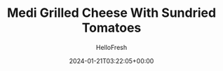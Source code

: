 ---
draft: true # Use this only for setting draft status
hidden: false # Use this to hide unwanted recipes
slug: # <post-title>
title: 'Medi Grilled Cheese With Sundried Tomatoes'
description: "You’re never too old for grilled cheese—especially one with sourdough bread, feta and mozzarella cheeses, sun-dried tomatoes, and garlic herb butter! We’re sending all these ingredients for an easy-prep meal that’s sure to satisfy. No matter how you slice it, this melty sandwich is perfect at any age and at any time of day."
image: https://img.hellofresh.com/f_auto,fl_lossy,q_auto,w_1200/hellofresh_s3/image/medi-grilled-cheese-with-sundried-tomatoes-443a00f3.jpg
date: 2024-01-21T03:22:05+00:00
author: HelloFresh

tags: []
categories: "main course"
cuisines: "American"
allergens: ['Soy', 'Wheat', 'Milk']

calories: 480
preptime: ['15 minutes']
cooktime: # 180 = 3 Hours | In minutes
totaltime: PT15M
servings: 2

links:
  - description: "You’re never too old for grilled cheese—especially one with sourdough bread, feta and mozzarella cheeses, sun-dried tomatoes, and garlic herb butter! We’re sending all these ingredients for an easy-prep meal that’s sure to satisfy. No matter how you slice it, this melty sandwich is perfect at any age and at any time of day."
    website: https://www.hellofresh.com/recipes/market/medi-grilled-cheese-with-sundried-tomatoes-63989cb9a3a531995f00d5ba
    image: https://img.hellofresh.com/f_auto,fl_lossy,q_auto,w_1200/hellofresh_s3/image/medi-grilled-cheese-with-sundried-tomatoes-443a00f3.jpg
 
weight: # 1 | You can add weight to some posts to override the default sorting (date descending)

comments: false # Keep False

ingredients: ['2 unit Sourdough Bread', '2 ounce Feta Cheese', '2 ounce Mozzarella Cheese', '1 unit Sun-Dried Tomatoes', '1 ounce Garlic Herb Butter', '1 teaspoon Cooking Oil']

instructionTitles: []
instructions: ['Bring garlic herb butter to room temperature. Finely chop sun-dried tomatoes.', 'Spread sourdough with softened garlic herb butter; place on a clean work surface, buttered sides up. Evenly top with feta, sun-dried tomatoes, and mozzarella. Top with remaining bread slices, buttered sides down. Heat a drizzle of oil in a large, preferably nonstick, pan over medium heat. Add sandwiches and cook until bread is golden and cheese has melted slightly, 2-3 minutes per side. (Work in batches if necessary.)', 'Halve on a diagonal and serve.']
---